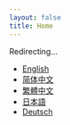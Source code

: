 ```yaml
---
layout: false
title: Home
---
```


Redirecting...

- [English](/en/)
- [简体中文](/zh-hans/)
- [繁體中文](/zh-hant/)
- [日本語](/ja/)
- [Deutsch](/de/)

<script setup lang="ts">
const getLanguage = (supportedLangs: string[]): string => {
    let uaLangs = navigator.languages.slice();
    if (!uaLangs) uaLangs = [navigator.language];

    // add alias to uaLangs (for example zh-cn -> zh-hans for chinese)
    const aliasMap = {
        'zh-cn': 'zh-hans',
        'zh-tw': 'zh-hant',
        'zh-hk': 'zh-hant',
        'jp': 'ja',
        'ja-jp': 'ja',
        'de-de': 'de',
    };
    for (let i = uaLangs.length; i--;) {
        const lang = uaLangs[i];
        const alias = aliasMap[lang.toLocaleLowerCase()];
        if (alias) uaLangs.splice(i, 0, alias);
    }

    let ret = supportedLangs[0];
    for (let i = 0; i < uaLangs.length; i++) {
        const lang = uaLangs[i].toLocaleLowerCase();
        if (supportedLangs.indexOf(lang) > -1) {
            ret = lang;
            break;
        }
    }

    return ret;
};

const redirectTo = (lang: string): void => {
    // console.log('redirect to ' + lang);
    location.replace(`/${lang}/`);
};

if (typeof window !== 'undefined' && location.pathname === '/') {
    const supportedLangs = ['en', 'zh-hans', 'zh-hant', 'ja', 'de'];
    const lang = getLanguage(supportedLangs);
    redirectTo(lang);
}
</script>
